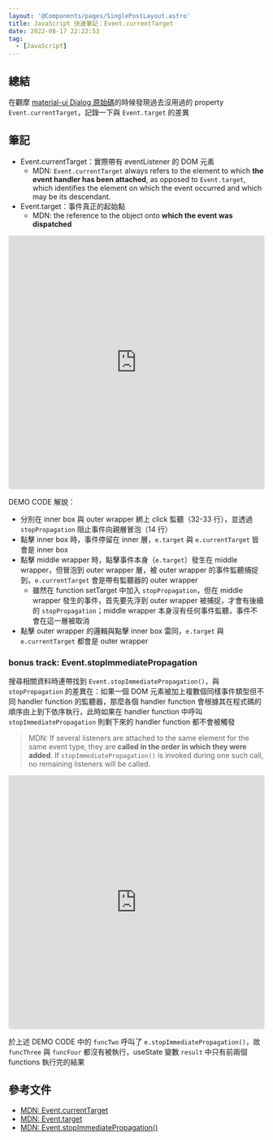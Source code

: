```yaml
---
layout: '@Components/pages/SinglePostLayout.astro'
title: JavaScript 快速筆記：Event.currentTarget
date: 2022-08-17 22:22:53
tag:
  - [JavaScript]
---
```


## 總結

在觀摩 [material-ui Dialog 原始碼](https://github.com/mui/material-ui/blob/master/packages/mui-material/src/Dialog/Dialog.js)的時候發現過去沒用過的 property `Event.currentTarget`，記錄一下與 `Event.target` 的差異

## 筆記

- Event.currentTarget：實際帶有 eventListener 的 DOM 元素
  - MDN: `Event.currentTarget` always refers to the element to which **the event handler has been attached**, as opposed to `Event.target`, which identifies the element on which the event occurred and which may be its descendant.
- Event.target：事件真正的起始點
  - MDN: the reference to the object onto **which the event was dispatched**

<iframe src="https://codesandbox.io/embed/nice-shadow-ftlbqb?fontsize=14&hidenavigation=1&theme=dark"
     style="width:100%; height:500px; border:0; border-radius: 4px; overflow:hidden;"
     title="nice-shadow-ftlbqb"
     allow="accelerometer; ambient-light-sensor; camera; encrypted-media; geolocation; gyroscope; hid; microphone; midi; payment; usb; vr; xr-spatial-tracking"
     sandbox="allow-forms allow-modals allow-popups allow-presentation allow-same-origin allow-scripts"
   ></iframe>

DEMO CODE 解說：

- 分別在 inner box 與 outer wrapper 綁上 click 監聽（32-33 行），並透過 `stopPropagation` 阻止事件向親層冒泡（14 行）
- 點擊 inner box 時，事件停留在 inner 層，`e.target` 與 `e.currentTarget` 皆會是 inner box
- 點擊 middle wrapper 時，點擊事件本身（`e.target`）發生在 middle wrapper，但冒泡到 outer wrapper 層，被 outer wrapper 的事件監聽捕捉到，`e.currentTarget` 會是帶有監聽器的 outer wrapper
  - 雖然在 function setTarget 中加入 `stopPropagation`，但在 middle wrapper 發生的事件，首先要先浮到 outer wrapper 被捕捉，才會有後續的 `stopPropagation`；middle wrapper 本身沒有任何事件監聽，事件不會在這一層被取消
- 點擊 outer wrapper 的邏輯與點擊 inner box 雷同，`e.target` 與 `e.currentTarget` 都會是 outer wrapper

### bonus track: Event.stopImmediatePropagation

搜尋相關資料時連帶找到 `Event.stopImmediatePropagation()`，與 `stopPropagation` 的差異在：如果一個 DOM 元素被加上複數個同樣事件類型但不同 handler function 的監聽器，那麼各個 handler function 會根據其在程式碼的順序由上到下依序執行，此時如果在 handler function 中呼叫 `stopImmediatePropagation` 則剩下來的 handler function 都不會被觸發

> MDN: If several listeners are attached to the same element for the same event type, they are **called in the order in which they were added**. If `stopImmediatePropagation()` is invoked during one such call, no remaining listeners will be called.

<iframe src="https://codesandbox.io/embed/jolly-bhabha-5zfi6b?fontsize=14&hidenavigation=1&theme=dark"
    style="width:100%; height:500px; border:0; border-radius: 4px; overflow:hidden;"
    title="jolly-bhabha-5zfi6b"
    allow="accelerometer; ambient-light-sensor; camera; encrypted-media; geolocation; gyroscope; hid; microphone; midi; payment; usb; vr; xr-spatial-tracking"
    sandbox="allow-forms allow-modals allow-popups allow-presentation allow-same-origin allow-scripts"
  ></iframe>

於上述 DEMO CODE 中的 `funcTwo` 呼叫了 `e.stopImmediatePropagation()`，故 `funcThree` 與 `funcFour` 都沒有被執行，useState 變數 `result` 中只有前兩個 functions 執行完的結果

## 參考文件

- [MDN: Event.currentTarget](https://developer.mozilla.org/en-US/docs/Web/API/Event/currentTarget)
- [MDN: Event.target](https://developer.mozilla.org/en-US/docs/Web/API/Event/target)
- [MDN: Event.stopImmediatePropagation()](https://developer.mozilla.org/en-US/docs/Web/API/Event/stopImmediatePropagation)
